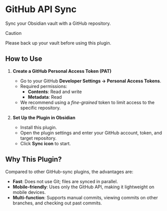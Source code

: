 # GitHub API Sync

Sync your Obsidian vault with a GitHub repository.

> [!CAUTION]
> Please back up your vault before using this plugin.

## How to Use

1. **Create a GitHub Personal Access Token (PAT)**
   - Go to your GitHub **Developer Settings -> Personal Access Tokens**.
   - Required permissions:
     - **Contents**: Read and write
     - **Metadata**: Read
   - We recommend using a *fine-grained* token to limit access to the specific repository.

2. **Set Up the Plugin in Obsidian**
   - Install this plugin.
   - Open the plugin settings and enter your GitHub account, token, and target repository.
   - Click **Sync icon** to start.

## Why This Plugin?

Compared to other GitHub-sync plugins, the advantages are:

- **Fast**: Does not use Git; files are synced in parallel.
- **Mobile-friendly**: Uses only the GitHub API, making it lightweight on mobile devices.
- **Multi-function**: Supports manual commits, viewing commits on other branches, and checking out past commits.
